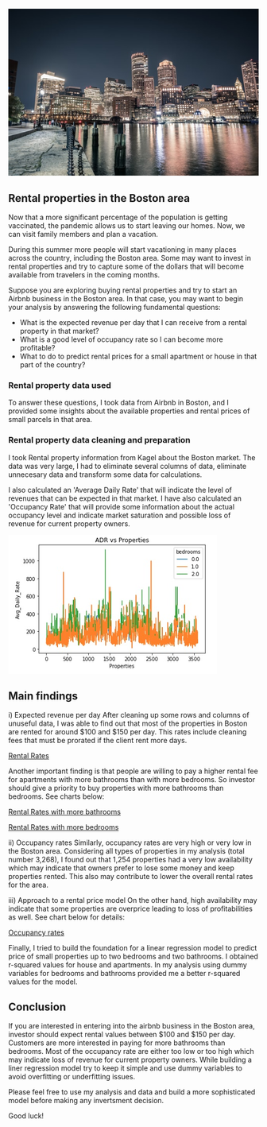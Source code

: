 ![Boston](https://raw.githubusercontent.com/ppuentec/Rental-in-Boston.github.io/gh-pages/Boston3.jpg)

## Rental properties in the Boston area

Now that a more significant percentage of the population is getting vaccinated, the pandemic allows us to start leaving our homes. Now, we can visit family members and plan a vacation.

During this summer more people will start vacationing in many places across the country, including the Boston area. Some may want to invest in rental properties and try to capture some of the dollars that will become available from travelers in the coming months. 

Suppose you are exploring buying rental properties and try to start an Airbnb business in the Boston area. In that case, you may want to begin your analysis by answering the following fundamental questions:

- What is the expected revenue per day that I can receive from a rental property in that market?
- What is a good level of occupancy rate so I can become more profitable?
- What to do to predict rental prices for a small apartment or house in that part of the country?

### Rental property data used

To answer these questions, I took data from Airbnb in Boston, and I provided some insights about the available properties and rental prices of small parcels in that area.

### Rental property data cleaning and preparation 

I took Rental property information from Kagel about the Boston market. The data was very large, I had to eliminate several columns of data, eliminate unnecesary data and transform some data for calculations.

I also calculated an 'Average Daily Rate' that will indicate the level of revenues that can be expected in that market. I have also calculated an 'Occupancy Rate' that will provide some information about the actual occupancy level and indicate market saturation and possible loss of revenue for current property owners.

![Avg Daily Rate](https://raw.githubusercontent.com/ppuentec/Rental-in-Boston.github.io/gh-pages/ADR.jpg)

## Main findings

i) Expected revenue per day
After cleaning up some rows and columns of unuseful data, I was able to find out that most of the properties in Boston are rented for around $100 and $150 per day. This rates include cleaning fees that must be prorated if the client rent more days.

[Rental Rates](https://raw.githubusercontent.com/ppuentec/Rental-in-Boston.github.io/gh-pages/Rental_Rates.jpg)

Another important finding is that people are willing to pay a higher rental fee for apartments with more bathrooms than with more bedrooms. So investor should give a priority to buy properties with more bathrooms than bedrooms. See charts below:

[Rental Rates with more bathrooms](https://github.com/ppuentec/Rental-in-Boston.github.io/blob/gh-pages/RatesVSBathrooms.jpg)

[Rental Rates with more bedrooms](https://github.com/ppuentec/Rental-in-Boston.github.io/blob/gh-pages/RatesVSBedrooms.jpg)

ii) Occupancy rates
Similarly, occupancy rates are very high or very low in the Boston area. Considering all types of properties in my analysis (total number 3,268), I found out that 1,254 properties had a very low availability which may indicate that owners prefer to lose some money and keep properties rented. This also may contribute to lower the overall rental rates for the area.

iii) Approach to a rental price model
On the other hand, high availability may indicate that some properties are overprice leading to loss of profitabilities as well. See chart below for details:

[Occupancy rates](https://github.com/ppuentec/Rental-in-Boston.github.io/blob/gh-pages/Occupancy_rates.jpg)

Finally, I tried to build the foundation for a linear regression model to predict price of small properties up to two bedrooms and two bathrooms. I obtained r-squared values for house and apartments. In my analysis using dummy variables for bedrooms and bathrooms provided me a better r-squared values for the model. 

## Conclusion

If you are interested in entering into the airbnb business in the Boston area, investor should expect rental values between $100 and $150 per day. Customers are more interested in paying for more bathrooms than bedrooms. Most of the occupancy rate are either too low or too high which may indicate loss of revenue for current property owners. While building a liner regression model try to keep it simple and use dummy variables to avoid overfitting or underfitting issues.

Please feel free to use my analysis and data and build a more sophisticated model before making any invertsment decision.

Good luck!
